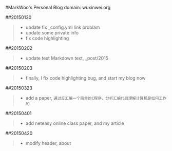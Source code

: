 #MarkWoo's Personal Blog
domain: wuxinwei.org

##20150130
>* update fix _config.yml link problam
>* update some private info
>* fix code highlighting

##20150202
>* update test Markdown text, _post/2015

##20150203
>* finally, I fix code highlighting bug, and start my blog now

##20150323
>* add a paper, `通过反汇编一个简单的C程序，分析汇编代码理解计算机是如何工作的`

##20150401
>* add neteasy online class paper, and my article

##20150420
>* modify header, about
